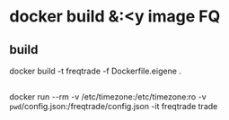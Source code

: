 # docker build &:<y image FQ

## build
 docker build -t freqtrade -f Dockerfile.eigene .


## 
docker run --rm -v /etc/timezone:/etc/timezone:ro -v `pwd`/config.json:/freqtrade/config.json -it freqtrade trade
